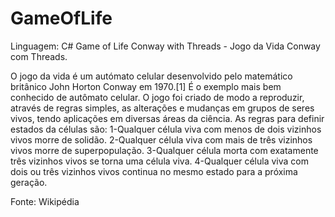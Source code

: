 # GameOfLife
Linguagem: C#
Game of Life Conway with Threads - Jogo da Vida Conway com Threads.

O jogo da vida é um autómato celular desenvolvido pelo matemático britânico John Horton Conway em 1970.[1] É o exemplo mais bem conhecido de autômato celular.
O jogo foi criado de modo a reproduzir, através de regras simples, as alterações e mudanças em grupos de seres vivos, tendo aplicações em diversas áreas da ciência.
As regras para definir estados da células são:
1-Qualquer célula viva com menos de dois vizinhos vivos morre de solidão.
2-Qualquer célula viva com mais de três vizinhos vivos morre de superpopulação.
3-Qualquer célula morta com exatamente três vizinhos vivos se torna uma célula viva.
4-Qualquer célula viva com dois ou três vizinhos vivos continua no mesmo estado para a próxima geração.

Fonte: Wikipédia
